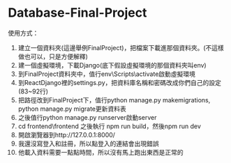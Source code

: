 # Database-Final-Project

使用方式：
1. 建立一個資料夾(這邊舉例FinalProject)，把檔案下載進那個資料夾。(不這樣做也可以，只是方便解釋)
2. 建一個虛擬環境，下載Django(底下假設虛擬環境的那個資料夾叫env)
3. 到FinalProject資料夾中，值行env\Scripts\activate啟動虛擬環境
4. 到ReactDjango裡的settings.py，把資料庫名稱和密碼改成你們自己的設定 (83~92行)
5. 把路徑改到FinalProject下，值行python manage.py makemigrations, python manage.py migrate更新資料表
6. 之後值行python manage.py runserver啟動server
7. cd frontend\frontend 之後執行 npm run build，然後npm run dev
8. 開啟瀏覽器到http://127.0.0.1:8000/
9. 我還沒寫登入和註冊，所以點登入的連結會出現錯誤
10. 他載入資料需要一點點時間，所以沒有馬上跑出東西是正常的
